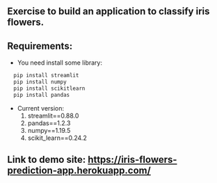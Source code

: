 ## Exercise to build an application to classify iris flowers.
## Requirements:
- You need install some library:
```bash
  pip install streamlit
  pip install numpy
  pip install scikitlearn
  pip install pandas
```
- Current version:
  1. streamlit==0.88.0
  2. pandas==1.2.3
  3. numpy==1.19.5
  4. scikit_learn==0.24.2
## Link to demo site: https://iris-flowers-prediction-app.herokuapp.com/
